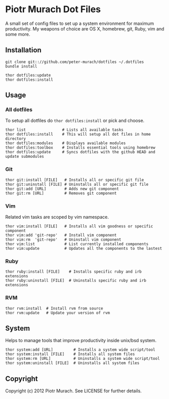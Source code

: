 # Piotr Murach Dot Files

A small set of config files to set up a system environment for maximum productivity. My weapons of choice are OS X, homebrew, git, Ruby, vim and some more.

## Installation

```
git clone git:://github.com/peter-murach/dotfiles ~/.dotfiles
bundle install

thor dotfiles:update
thor dotfiles:install
```

## Usage

### All dotfiles

To setup all dotfiles do `thor dotfiles:install` or pick and choose.
```
thor list                # Lists all available tasks
thor dotfiles:install    # This will setup all dot files in home directory
thor dotfiles:modules    # Displays available modules
thor dotfiles:toolbox    # Installs essential tools using homebrew
thor dotfiles:update     # Syncs dotfiles with the github HEAD and update submodules
```

### Git

```
thor git:install [FILE]   # Installs all or specific git file
thor git:uninstall [FILE] # Uninstalls all or specific git file
thor git:add [URL]        # Adds new git component
thor git:rm [URL]         # Removes git component
```

### Vim

Related vim tasks are scoped by vim namespace.

```
thor vim:install [FILE]   # Installs all vim goodness or specific component
thor vim:add 'git-repo'   # Install vim component
thor vim:rm  'git-repo'   # Uninstall vim component
thor vim:list             # List currently installed components
thor vim:update           # Updates all the components to the lastest
```

### Ruby
```
thor ruby:install [FILE]    # Installs specific ruby and irb extensions
thor ruby:uninstall [FILE]  # Uninstalls specific ruby and irb extensions
```

### RVM
```
thor rvm:install  # Install rvm from source
thor rvm:update   # Update your version of rvm
```

## System

Helps to manage tools that improve productivity inside unix/bsd system.

```
thor system:add [URL]         # Installs a system wide script/tool
thor system:install [FILE]    # Installs all system files
thor system:rm [URL]          # Uninstalls a system wide script/tool
thor system:uninstall [FILE]  # Uninstalls all system files
```

## Copyright

Copyright (c) 2012 Piotr Murach. See LICENSE for further details.
